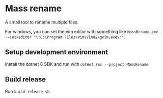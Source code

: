 Mass rename
============
A small tool to rename multiple files.

For windows, you can set the vim editor with something like
`MassRename.exe --set-editor "\"C:\Program Files\Vim\vim82\gvim.exe\""`.


Setup development environment
------------------------------
Install the dotnet 8 SDK and run with `dotnet run --project MassRename`.


Build release
--------------
Run `build-release.sh`.

